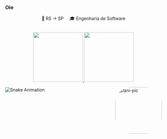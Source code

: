 ### Oie 


  <p align="center">
    📌 RS → SP  &nbsp; &nbsp; 🎓 Engenharia de Software 
  
 ##
  
<p align="center">  
  <a href="https://github.com/danigoulart">
    <img height="160em" src="https://github-readme-stats.vercel.app/api/top-langs/?username=danigoulart&hide=html&layout=compact&theme=dracula&show_icons=true" />
  </a>
  <a href="https://github.com/danigoulart">
    <img height="160em" src="https://github-readme-stats.vercel.app/api?username=danigoulart&theme=dracula&show_icons=true" />
  </a>
</p>
  <img align="right" alt="Dani-pic" height="150" style="border-radius:50px;" src="https://i.im.ge/2022/01/25/X7Bugy.png">
</div>

![Snake Animation](https://github.com/rafaballerini/danigoulart/blob/output/github-contribution-grid-snake.svg)
  
  ##

